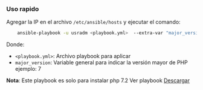 ### Uso rapido

Agregar la IP en el archivo `/etc/ansible/hosts` y ejecutar el comando:
```bash
    ansible-playbook -u usradm <playbook.yml>  --extra-var "major_version=<major_version>"
```

Donde:
* `<playbook.yml>`: Archivo playbook para aplicar
* `major_version`: Variable general para indicar la versión mayor de PHP ejemplo: 7

**Nota**: Este playbook es solo para instalar php 7.2
Ver playbook [Descargar](ansible/centos-php.yml)